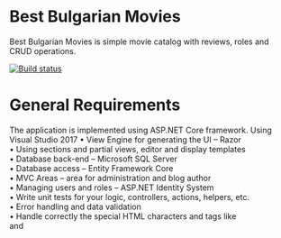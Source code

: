 # Best Bulgarian Movies 
Best Bulgarian Movies is simple movie catalog with reviews, roles and CRUD operations.

[![Build status](https://ci.appveyor.com/api/projects/status/l5wd6uh62t4lg4qd?svg=true)](https://ci.appveyor.com/project/V-Uzunov/bestbulgarianmovies)


 # General Requirements
The application is implemented using ASP.NET Core framework. Using Visual Studio 2017
•	View Engine for generating the UI – Razor<br />
•	Using sections and partial views, editor and display templates<br />
•	Database back-end – Microsoft SQL Server<br />
•	Database access – Entity Framework Core<br />
•	MVC Areas – area for administration and blog author<br />
•	Managing users and roles – ASP.NET Identity System<br />
•	Write unit tests for your logic, controllers, actions, helpers, etc.<br />
•	Error handling and data validation<br />
•	Handle correctly the special HTML characters and tags like <br /> and <script> (escape special characters).<br />
•	Dependency Injection<br />
•	AutoMapping<br />
•	Prevent from security vulnerabilities like SQL Injection, XSS, CSRF, parameter tampering, etc.<br />
	
 # Additional Requirements
Best practices for Object-oriented design and High-quality code<br />
•	Data encapsulation<br />
•	Exception handling<br />
•	OOP Principles<br />
•	Strong cohesion and loose coupling<br />
•	Correctly format and structure the code, naming identifiers and readable code<br />
•	Well looking user interface<br />
•	Good usability<br />
•	Supporting of all modern Web browsers<br />
•	Using caching where appropriate<br />
•	Using source control system - GitHub<br />

